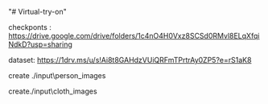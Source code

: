 "# Virtual-try-on" 

checkponts : https://drive.google.com/drive/folders/1c4nO4H0Vxz8SCSd0RMvl8ELqXfqiNdkD?usp=sharing

dataset: https://1drv.ms/u/s!Ai8t8GAHdzVUiQRFmTPrtrAy0ZP5?e=rS1aK8

create ./input\person_images

create./input\cloth_images
